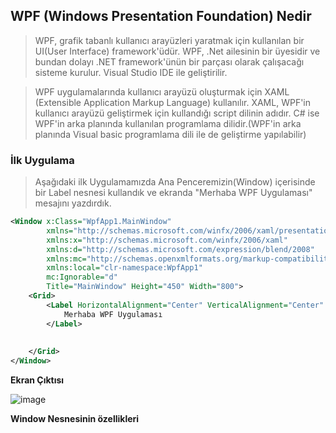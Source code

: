 ## WPF (Windows Presentation Foundation) Nedir ##
> WPF, grafik tabanlı kullanıcı arayüzleri yaratmak için kullanılan bir UI(User Interface) framework'üdür. WPF, .Net ailesinin bir üyesidir ve bundan dolayı  .NET framework'ünün bir parçası olarak çalışacağı sisteme kurulur. Visual Studio IDE ile geliştirilir.

> WPF uygulamalarında kullanıcı arayüzü oluşturmak için XAML (Extensible Application Markup Language) kullanılır. XAML, WPF'in kullanıcı arayüzü geliştirmek için kullandığı script dilinin adıdır. C# ise WPF'in arka planında kullanılan programlama dilidir.(WPF'in arka planında Visual basic programlama dili ile de geliştirme yapılabilir)

### İlk Uygulama ###
> Aşağıdaki ilk Uygulamamızda Ana Penceremizin(Window) içerisinde bir Label nesnesi kullandık ve ekranda "Merhaba WPF Uygulaması" mesajını yazdırdık.

```xml
<Window x:Class="WpfApp1.MainWindow"
        xmlns="http://schemas.microsoft.com/winfx/2006/xaml/presentation"
        xmlns:x="http://schemas.microsoft.com/winfx/2006/xaml"
        xmlns:d="http://schemas.microsoft.com/expression/blend/2008"
        xmlns:mc="http://schemas.openxmlformats.org/markup-compatibility/2006"
        xmlns:local="clr-namespace:WpfApp1"
        mc:Ignorable="d"
        Title="MainWindow" Height="450" Width="800">
    <Grid>
        <Label HorizontalAlignment="Center" VerticalAlignment="Center" FontSize="65">
            Merhaba WPF Uygulaması
        </Label>
        
       
    </Grid>
</Window>
```

**Ekran Çıktısı**

![image](https://user-images.githubusercontent.com/28144917/152687981-3f973733-4009-420e-a724-0a3d70dbcd7e.png)

**Window Nesnesinin özellikleri**
